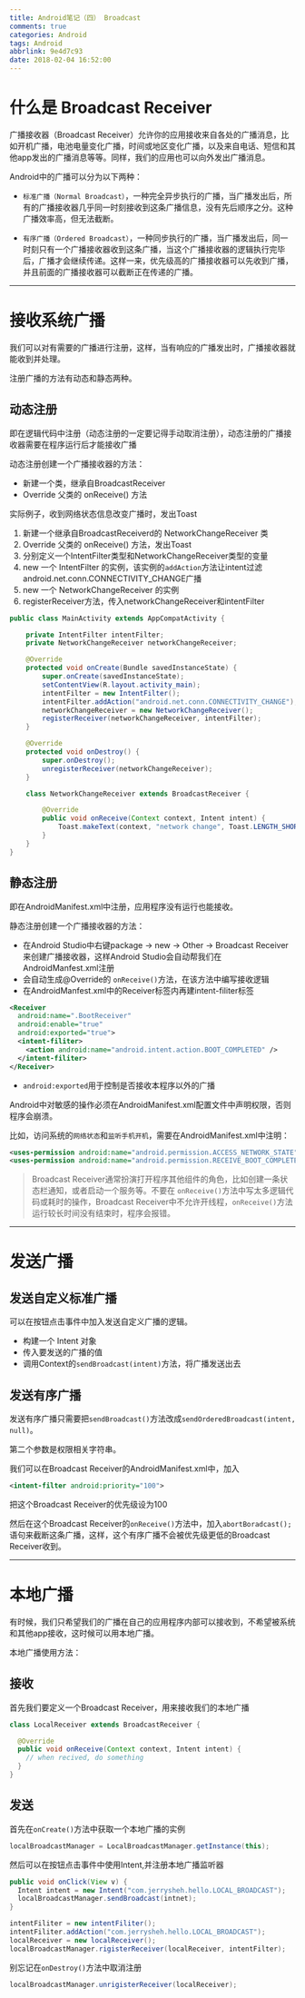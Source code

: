 ```yaml
---
title: Android笔记（四） Broadcast
comments: true
categories: Android
tags: Android
abbrlink: 9e4d7c93
date: 2018-02-04 16:52:00
---
```


# 什么是 Broadcast Receiver

广播接收器（Broadcast Receiver）允许你的应用接收来自各处的广播消息，比如开机广播，电池电量变化广播，时间或地区变化广播，以及来自电话、短信和其他app发出的广播消息等等。同样，我们的应用也可以向外发出广播消息。

Android中的广播可以分为以下两种：

* `标准广播（Normal Broadcast）`，一种完全异步执行的广播，当广播发出后，所有的广播接收器几乎同一时刻接收到这条广播信息，没有先后顺序之分。这种广播效率高，但无法截断。

* `有序广播（Ordered Broadcast）`，一种同步执行的广播，当广播发出后，同一时刻只有一个广播接收器收到这条广播，当这个广播接收器的逻辑执行完毕后，广播才会继续传递。这样一来，优先级高的广播接收器可以先收到广播，并且前面的广播接收器可以截断正在传递的广播。

<!-- more -->

---

# 接收系统广播

我们可以对有需要的广播进行注册，这样，当有响应的广播发出时，广播接收器就能收到并处理。

注册广播的方法有动态和静态两种。

## 动态注册

即在逻辑代码中注册（动态注册的一定要记得手动取消注册），动态注册的广播接收器需要在程序运行后才能接收广播

动态注册创建一个广播接收器的方法：
* 新建一个类，继承自BroadcastReceiver
* Override 父类的 onReceive() 方法

实际例子，收到网络状态信息改变广播时，发出Toast
1. 新建一个继承自BroadcastReceiverd的 NetworkChangeReceiver 类
2. Override 父类的 onReceive() 方法，发出Toast
3. 分别定义一个IntentFilter类型和NetworkChangeReceiver类型的变量
4. new 一个 IntentFilter 的实例，该实例的`addAction`方法让intent过滤android.net.conn.CONNECTIVITY_CHANGE广播
5. new 一个 NetworkChangeReceiver 的实例
6. registerReceiver方法，传入networkChangeReceiver和intentFilter

```java
public class MainActivity extends AppCompatActivity {

    private IntentFilter intentFilter;
    private NetworkChangeReceiver networkChangeReceiver;

    @Override
    protected void onCreate(Bundle savedInstanceState) {
        super.onCreate(savedInstanceState);
        setContentView(R.layout.activity_main);
        intentFilter = new IntentFilter();
        intentFilter.addAction("android.net.conn.CONNECTIVITY_CHANGE");
        networkChangeReceiver = new NetworkChangeReceiver();
        registerReceiver(networkChangeReceiver, intentFilter);
    }

    @Override
    protected void onDestroy() {
        super.onDestroy();
        unregisterReceiver(networkChangeReceiver);
    }

    class NetworkChangeReceiver extends BroadcastReceiver {

        @Override
        public void onReceive(Context context, Intent intent) {
            Toast.makeText(context, "network change", Toast.LENGTH_SHORT).show();
        }
    }
}

```

## 静态注册

 即在AndroidManifest.xml中注册，应用程序没有运行也能接收。

静态注册创建一个广播接收器的方法：
* 在Android Studio中右键package → new → Other → Broadcast Receiver来创建广播接收器，这样Android Studio会自动帮我们在AndroidManfest.xml注册
* 会自动生成@Override的 `onReceive()`方法，在该方法中编写接收逻辑
* 在AndroidManfest.xml中的Receiver标签内再建intent-filiter标签


```xml
<Receiver
  android:name=".BootReceiver"
  android:enable="true"
  android:exported="true">
  <intent-filiter>
    <action android:name="android.intent.action.BOOT_COMPLETED" />
  </intent-filiter>
</Receiver>
```

* `android:exported`用于控制是否接收本程序以外的广播

Android中对敏感的操作必须在AndroidManifest.xml配置文件中声明权限，否则程序会崩溃。

比如，访问系统的`网络状态`和`监听手机开机`，需要在AndroidManifest.xml中注明：

```xml
<uses-permission android:name="android.permission.ACCESS_NETWORK_STATE" />
<uses-permission android:name="android.permission.RECEIVE_BOOT_COMPLETED" />
```

> Broadcast Receiver通常扮演打开程序其他组件的角色，比如创建一条状态栏通知，或者启动一个服务等。不要在 `onReceive()`方法中写太多逻辑代码或耗时的操作，Broadcast Receiver中不允许开线程，`onReceive()`方法运行较长时间没有结束时，程序会报错。

---

# 发送广播

## 发送自定义标准广播

可以在按钮点击事件中加入发送自定义广播的逻辑。

* 构建一个 Intent 对象
* 传入要发送的广播的值
* 调用Context的`sendBroadcast(intent)`方法，将广播发送出去

## 发送有序广播

发送有序广播只需要把`sendBroadcast()`方法改成`sendOrderedBroadcast(intent, null)`。

第二个参数是权限相关字符串。

我们可以在Broadcast Receiver的AndroidManifest.xml中，加入

```xml
<intent-filter android:priority="100">
```

把这个Broadcast Receiver的优先级设为100

然后在这个Broadcast Receiver的`onReceive()`方法中，加入`abortBoradcast();`语句来截断这条广播，这样，这个有序广播不会被优先级更低的Broadcast Receiver收到。

---

# 本地广播

有时候，我们只希望我们的广播在自己的应用程序内部可以接收到，不希望被系统和其他app接收，这时候可以用本地广播。

本地广播使用方法：

## 接收

首先我们要定义一个Broadcast Receiver，用来接收我们的本地广播

```java
class LocalReceiver extends BroadcastReceiver {

  @Override
  public void onReceive(Context context, Intent intent) {
    // when recived, do something
  }
}
```

## 发送

首先在`onCreate()`方法中获取一个本地广播的实例

```java
localBroadcastManager = LocalBroadcastManager.getInstance(this);
```

然后可以在按钮点击事件中使用Intent,并注册本地广播监听器

```java
public void onClick(View v) {
  Intent intent = new Intent("com.jerrysheh.hello.LOCAL_BROADCAST");
  localBroadcastManager.sendBroadcast(intnet);
}

intentFiliter = new intentFiliter();
intentFiliter.addAction("com.jerrysheh.hello.LOCAL_BROADCAST");
localReceiver = new localReceiver();
localBroadcastManager.rigisterReceiver(localReceiver, intentFilter);
```

别忘记在`onDestroy()`方法中取消注册

```java
localBroadcastManager.unrigisterReceiver(localReceiver);
```
